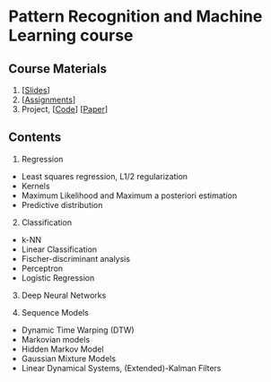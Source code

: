 # Pattern Recognition and Machine Learning course
## Course Materials
1. [<a href="https://iith-my.sharepoint.com/:f:/g/personal/ee19btech11038_iith_ac_in/EsufEnQBJfBPv-5rcEvwXxEBH5Arv7vSuoJ1helqb_1NJg?e=jhTWQt">Slides</a>]
2. [<a href="https://github.com/TUdayKiranReddy/PRML/tree/main/Coding_assignments">Assignments</a>]
3. Project, [<a href="https://github.com/TUdayKiranReddy/SPCUP2022">Code</a>] [<a href="https://arxiv.org/abs/2212.02013">Paper</a>]

## Contents
1. Regression
- Least squares regression, L1/2 regularization
- Kernels
- Maximum Likelihood and Maximum a posteriori estimation
- Predictive distribution

2. Classification
- k-NN
- Linear Classification
- Fischer-discriminant analysis
- Perceptron
- Logistic Regression

3. Deep Neural Networks

4. Sequence Models
- Dynamic Time Warping (DTW)
- Markovian models
- Hidden Markov Model
- Gaussian Mixture Models
- Linear Dynamical Systems, (Extended)-Kalman Filters
